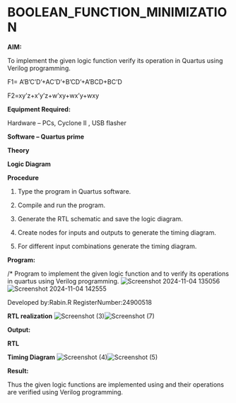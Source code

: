 # BOOLEAN_FUNCTION_MINIMIZATION

**AIM:**

To implement the given logic function verify its operation in Quartus using Verilog programming.

F1= A’B’C’D’+AC’D’+B’CD’+A’BCD+BC’D 

F2=xy’z+x’y’z+w’xy+wx’y+wxy

**Equipment Required:**

Hardware – PCs, Cyclone II , USB flasher

**Software – Quartus prime**

**Theory**

**Logic Diagram**

**Procedure**

1.	Type the program in Quartus software.

2.	Compile and run the program.

3.	Generate the RTL schematic and save the logic diagram.

4.	Create nodes for inputs and outputs to generate the timing diagram.

5.	For different input combinations generate the timing diagram.


**Program:**

/* Program to implement the given logic function and to verify its operations in quartus using Verilog programming. ![Screenshot 2024-11-04 135056](https://github.com/user-attachments/assets/183787d6-8d5a-492f-a3c5-563dd7554f60)![Screenshot 2024-11-04 142555](https://github.com/user-attachments/assets/b4c1f444-7a47-4564-9961-7514a353fe10)



Developed by:Rabin.R RegisterNumber:24900518


**RTL realization**
![Screenshot (3)](https://github.com/user-attachments/assets/a4e4d460-6a77-4a0c-af4f-482c5eaf33d3)![Screenshot (7)](https://github.com/user-attachments/assets/a535bda9-6474-4193-9a7a-25ad0d01022b)


**Output:**

**RTL**

**Timing Diagram**
![Screenshot (4)](https://github.com/user-attachments/assets/ac9df92d-ecca-4063-a330-deca2bafe028)![Screenshot (5)](https://github.com/user-attachments/assets/94869ae7-1833-4dba-a765-f575f9b9377d)


**Result:**

Thus the given logic functions are implemented using and their operations are verified using Verilog programming.

